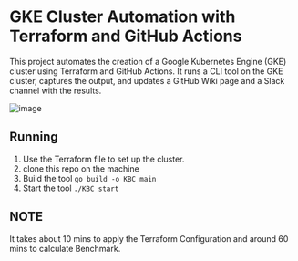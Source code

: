 # GKE Cluster Automation with Terraform and GitHub Actions

This project automates the creation of a Google Kubernetes Engine (GKE) cluster using Terraform and GitHub Actions. It runs a CLI tool on the GKE cluster, captures the output, and updates a GitHub Wiki page and a Slack channel with the results.

![image](https://github.com/user-attachments/assets/ba8aefef-10d2-4aa0-a18f-a7b42385307a)


## Running
1. Use the Terraform file to set up the cluster.
2. clone this repo on the machine
3. Build the tool
   ``` go build -o KBC main ```
4. Start the  tool
   ```./KBC start```

## NOTE
It takes about 10 mins to apply the Terraform Configuration and around 60 mins to calculate Benchmark.
